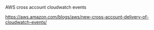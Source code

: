 AWS cross account cloudwatch events

https://aws.amazon.com/blogs/aws/new-cross-account-delivery-of-cloudwatch-events/
